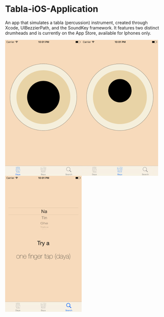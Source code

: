 # Tabla-iOS-Application
An app that simulates a tabla (percussion) instrument, created through Xcode, UIBezzierPath, and the SoundKey framework. It features two distinct drumheads and is currently on the App Store, available for Iphones only.

<img src="https://github.com/kalolad1/Tabla-iOS-Application/blob/WorkingBranch/images/screenshot1.png" align="left" height="444" width="250">

<img src="https://github.com/kalolad1/Tabla-iOS-Application/blob/WorkingBranch/images/screenshot2.png" align="left" height="444" width="250">

<img src="https://github.com/kalolad1/Tabla-iOS-Application/blob/WorkingBranch/images/screenshot3.png" align="left" height="444" width="250">

